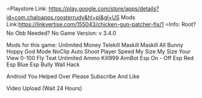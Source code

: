 ⭐Playstore Link:
https://play.google.com/store/apps/details?id=com.chaloapps.roosterrudy&hl=pl&gl=US
Mods Link:https://linkvertise.com/155043/chicken-gun-patcher-fix/1
⭐Info:
Root? No
Obb Needed? No
Game Version:  v 3.4.0

Mods for this game:
Unlimited Money
Telekill
Maskill
Maskill All
Bunny Hoppy
God Mode
NoClip
Auto Shoot
Player Speed
My Size
My Size Your
View 0-100
Fly Teat
Unlimited Ammo
Kill999
AimBot
Esp On - Off
Esp Red
Esp Blue
Esp Bully
Wall Hack 

Android You Helped Over Please
Subscribe And Like

Video Upload (Wait 24 Hours)
